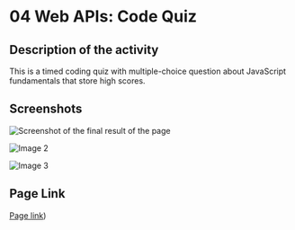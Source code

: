 # 04 Web APIs: Code Quiz 
## Description of the activity

This is a timed coding quiz with multiple-choice question about JavaScript fundamentals that store high scores.
## Screenshots

![Screenshot of the final result of the page](./images/Sin%20título.png)

![Image 2](./images/Sin%20título%202.png)

![Image 3](./images/Sin%20título%203.png)
## Page Link 

[Page link]())